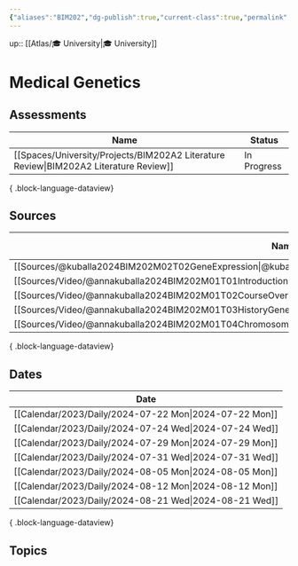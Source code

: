 ```yaml
---
{"aliases":"BIM202","dg-publish":true,"current-class":true,"permalink":"/spaces/university/classes/medical-genetics/","dgPassFrontmatter":true}
---
```



up:: [[Atlas/🎓 University\|🎓 University]]

# Medical Genetics

## Assessments

| Name                                                                                     | Status      |
| ---------------------------------------------------------------------------------------- | ----------- |
| [[Spaces/University/Projects/BIM202A2 Literature Review\|BIM202A2 Literature Review]] | In Progress |

{ .block-language-dataview}

## Sources

| Name                                                                                                          | dg-publish |
| ------------------------------------------------------------------------------------------------------------- | ---------- |
| [[Sources/@kuballa2024BIM202M02T02GeneExpression\|@kuballa2024BIM202M02T02GeneExpression]]                 | true       |
| [[Sources/Video/@annakuballa2024BIM202M01T01Introduction\|@annakuballa2024BIM202M01T01Introduction]]       | true       |
| [[Sources/Video/@annakuballa2024BIM202M01T02CourseOverview\|@annakuballa2024BIM202M01T02CourseOverview]]   | true       |
| [[Sources/Video/@annakuballa2024BIM202M01T03HistoryGenetics\|@annakuballa2024BIM202M01T03HistoryGenetics]] | true       |
| [[Sources/Video/@annakuballa2024BIM202M01T04ChromosomalDNA\|@annakuballa2024BIM202M01T04ChromosomalDNA]]   | true       |

{ .block-language-dataview}

## Dates

| Date                                                      |
| --------------------------------------------------------- |
| [[Calendar/2023/Daily/2024-07-22 Mon\|2024-07-22 Mon]] |
| [[Calendar/2023/Daily/2024-07-24 Wed\|2024-07-24 Wed]] |
| [[Calendar/2023/Daily/2024-07-29 Mon\|2024-07-29 Mon]] |
| [[Calendar/2023/Daily/2024-07-31 Wed\|2024-07-31 Wed]] |
| [[Calendar/2023/Daily/2024-08-05 Mon\|2024-08-05 Mon]] |
| [[Calendar/2023/Daily/2024-08-12 Mon\|2024-08-12 Mon]] |
| [[Calendar/2023/Daily/2024-08-21 Wed\|2024-08-21 Wed]] |

{ .block-language-dataview}

## Topics